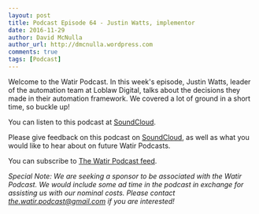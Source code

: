 ```yaml
---
layout: post
title: Podcast Episode 64 - Justin Watts, implementor
date: 2016-11-29
author: David McNulla
author_url: http://dmcnulla.wordpress.com
comments: true
tags: [Podcast]
---
```


Welcome to the Watir Podcast. In this week's episode, Justin Watts, leader of the automation team at Loblaw Digital, talks about the decisions they made in their automation framework. We covered a lot of ground in a short time, so buckle up!

You can listen to this podcast at [SoundCloud](https://soundcloud.com/the-watir-podcast/episode-64).
<!--more-->
Please give feedback on this podcast on [SoundCloud](https://soundcloud.com/the-watir-podcast/episode-64), as well as what you would like to hear about on future Watir Podcasts.

You can subscribe to [The Watir Podcast feed](http://feeds.soundcloud.com/users/soundcloud:users:248873479/sounds.rss).

*Special Note: We are seeking a sponsor to be associated with the Watir Podcast. We would include some ad time in the podcast in exchange for assisting us with our nominal costs. Please contact the.watir.podcast@gmail.com if you are interested!*

